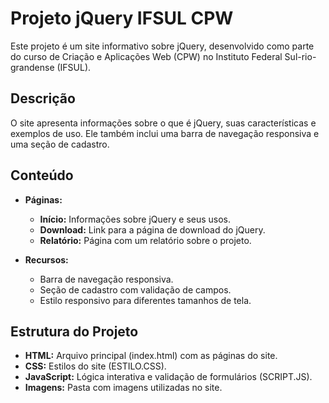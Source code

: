 # Projeto jQuery IFSUL CPW

Este projeto é um site informativo sobre jQuery, desenvolvido como parte do curso de Criação e Aplicações Web (CPW) no Instituto Federal Sul-rio-grandense (IFSUL).

## Descrição

O site apresenta informações sobre o que é jQuery, suas características e exemplos de uso. Ele também inclui uma barra de navegação responsiva e uma seção de cadastro.

## Conteúdo

- **Páginas:**
  - **Início:** Informações sobre jQuery e seus usos.
  - **Download:** Link para a página de download do jQuery.
  - **Relatório:** Página com um relatório sobre o projeto.

- **Recursos:**
  - Barra de navegação responsiva.
  - Seção de cadastro com validação de campos.
  - Estilo responsivo para diferentes tamanhos de tela.

## Estrutura do Projeto

- **HTML:** Arquivo principal (index.html) com as páginas do site.
- **CSS:** Estilos do site (ESTILO.CSS).
- **JavaScript:** Lógica interativa e validação de formulários (SCRIPT.JS).
- **Imagens:** Pasta com imagens utilizadas no site.